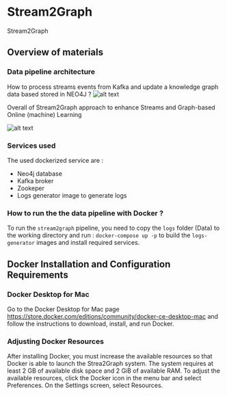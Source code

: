 # Stream2Graph
Stream2Graph 

## Overview of materials

### Data pipeline architecture 

How to process streams events from Kafka and update a knowledge graph data based stored in NEO4J ?
![alt text](https://neo4j.com/labs/kafka/4.0/_images/unwind-consume.png)

Overall of Stream2Graph approach to enhance Streams and Graph-based Online (machine) Learning 

![alt text](https://github.com/aissaelouafi/stream2graph/blob/master/Stream2Graph_overview.png)

### Services used 
The used dockerized service are :
- Neo4j database
- Kafka broker
- Zookeper 
- Logs generator image to generate logs 

### How to run the the data pipeline with Docker ?

To run the `stream2graph` pipeline, you need to copy the `logs` folder (Data) to the working directory and run : `docker-compose up -p` to build the `logs-generator` images and install required services.

## Docker Installation and Configuration Requirements

### Docker Desktop for Mac
Go to the Docker Desktop for Mac page https://store.docker.com/editions/community/docker-ce-desktop-mac and follow the instructions to download, install, and run Docker.

### Adjusting Docker Resources
After installing Docker, you must increase the available resources so that Docker is able to launch the Strea2Graph system. The system requires at least 2 GB of available disk space and 2 GiB of available RAM.
To adjust the available resources, click the Docker icon in the menu bar and select Preferences. On the Settings screen, select Resources.

